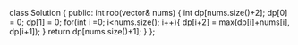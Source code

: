 class Solution {
public:
    int rob(vector<int>& nums) {
        int dp[nums.size()+2];
        dp[0] = 0;
        dp[1] = 0;
        for(int i =0; i<nums.size(); i++){
            dp[i+2] = max(dp[i]+nums[i], dp[i+1]);
        }
        return dp[nums.size()+1];
    }
};
